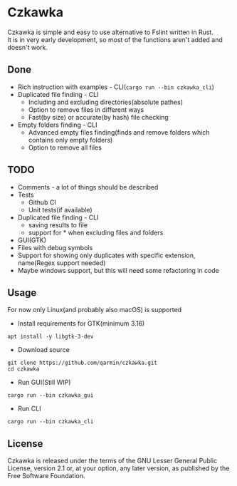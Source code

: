 # Czkawka
Czkawka is simple and easy to use alternative to Fslint written in Rust.  
It is in very early development, so most of the functions aren't added and doesn't work.  


## Done
- Rich instruction with examples - CLI(`cargo run --bin czkawka_cli`)
- Duplicated file finding - CLI
  - Including and excluding directories(absolute pathes)
  - Option to remove files in different ways
  - Fast(by size) or accurate(by hash) file checking
- Empty folders finding - CLI
  - Advanced empty files finding(finds and remove folders which contains only empty folders)
  - Option to remove all files

## TODO
- Comments - a lot of things should be described
- Tests
  - Github CI
  - Unit tests(if available)
- Duplicated file finding - CLI
  - saving results to file
  - support for * when excluding files and folders
- GUI(GTK)
- Files with debug symbols
- Support for showing only duplicates with specific extension, name(Regex support needed)
- Maybe windows support, but this will need some refactoring in code

## Usage
For now only Linux(and probably also macOS) is supported
- Install requirements for GTK(minimum 3.16)
```
apt install -y libgtk-3-dev
```
- Download source
```
git clone https://github.com/qarmin/czkawka.git
cd czkawka
```
- Run GUI(Still WIP)
```
cargo run --bin czkawka_gui
```
- Run CLI
```
cargo run --bin czkawka_cli
```

## License
Czkawka is released under the terms of the GNU Lesser General Public License, version 2.1 or, at your option, any later version, as published by the Free Software Foundation. 